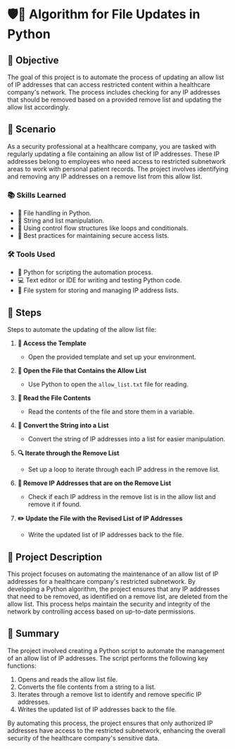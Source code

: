 # 🛡️📄 Algorithm for File Updates in Python

## 🎯 Objective
The goal of this project is to automate the process of updating an allow list of IP addresses that can access restricted content within a healthcare company's network. The process includes checking for any IP addresses that should be removed based on a provided remove list and updating the allow list accordingly.

## 📖 Scenario
As a security professional at a healthcare company, you are tasked with regularly updating a file containing an allow list of IP addresses. These IP addresses belong to employees who need access to restricted subnetwork areas to work with personal patient records. The project involves identifying and removing any IP addresses on a remove list from this allow list.

### 📚 Skills Learned
- 📄 File handling in Python.
- 🔄 String and list manipulation.
- 📝 Using control flow structures like loops and conditionals.
- 🔐 Best practices for maintaining secure access lists.

### 🛠️ Tools Used
- 🐍 Python for scripting the automation process.
- 💻 Text editor or IDE for writing and testing Python code.
- 📄 File system for storing and managing IP address lists.

## 📝 Steps
Steps to automate the updating of the allow list file:

1. **📁 Access the Template**
   - Open the provided template and set up your environment.

2. **📂 Open the File that Contains the Allow List**
   - Use Python to open the `allow_list.txt` file for reading.

3. **📜 Read the File Contents**
   - Read the contents of the file and store them in a variable.

4. **🔄 Convert the String into a List**
   - Convert the string of IP addresses into a list for easier manipulation.

5. **🔍 Iterate through the Remove List**
   - Set up a loop to iterate through each IP address in the remove list.

6. **🚫 Remove IP Addresses that are on the Remove List**
   - Check if each IP address in the remove list is in the allow list and remove it if found.

7. **✏️ Update the File with the Revised List of IP Addresses**
   - Write the updated list of IP addresses back to the file.

## 📜 Project Description
This project focuses on automating the maintenance of an allow list of IP addresses for a healthcare company's restricted subnetwork. By developing a Python algorithm, the project ensures that any IP addresses that need to be removed, as identified on a remove list, are deleted from the allow list. This process helps maintain the security and integrity of the network by controlling access based on up-to-date permissions.

## 📄 Summary
The project involved creating a Python script to automate the management of an allow list of IP addresses. The script performs the following key functions:
1. Opens and reads the allow list file.
2. Converts the file contents from a string to a list.
3. Iterates through a remove list to identify and remove specific IP addresses.
4. Writes the updated list of IP addresses back to the file.

By automating this process, the project ensures that only authorized IP addresses have access to the restricted subnetwork, enhancing the overall security of the healthcare company's sensitive data.
